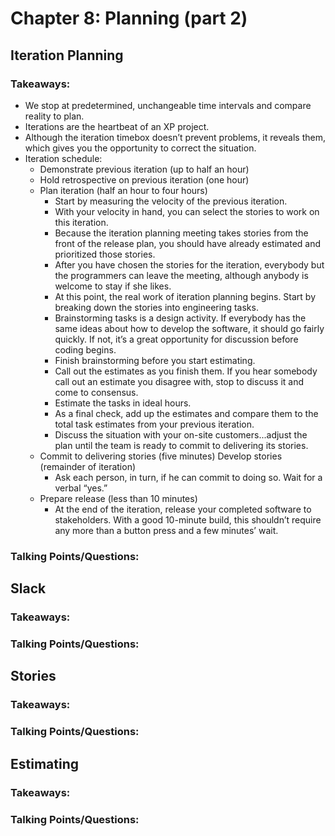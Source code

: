 # Chapter 8: Planning (part 2)

## Iteration Planning

### Takeaways:

* We stop at predetermined, unchangeable time intervals and compare reality to plan.
* Iterations are the heartbeat of an XP project.
* Although the iteration timebox doesn’t prevent problems, it reveals them, which gives you the opportunity to correct the situation.
* Iteration schedule:
  - Demonstrate previous iteration (up to half an hour)
  - Hold retrospective on previous iteration (one hour) 
  - Plan iteration (half an hour to four hours)
    * Start by measuring the velocity of the previous iteration.
    * With your velocity in hand, you can select the stories to work on this iteration.
    * Because the iteration planning meeting takes stories from the front of the release plan, you should have already estimated and prioritized those stories.
    * After you have chosen the stories for the iteration, everybody but the programmers can leave the meeting, although anybody is welcome to stay if she likes.
    * At this point, the real work of iteration planning begins. Start by breaking down the stories into engineering tasks.
    * Brainstorming tasks is a design activity. If everybody has the same ideas about how to develop the software, it should go fairly quickly. If not, it’s a great opportunity for discussion before coding begins.
    * Finish brainstorming before you start estimating.
    * Call out the estimates as you finish them. If you hear somebody call out an estimate you disagree with, stop to discuss it and come to consensus.
    * Estimate the tasks in ideal hours.
    * As a final check, add up the estimates and compare them to the total task estimates from your previous iteration.
    * Discuss the situation with your on-site customers...adjust the plan until the team is ready to commit to delivering its stories.
  - Commit to delivering stories (five minutes) Develop stories (remainder of iteration)
    * Ask each person, in turn, if he can commit to doing so. Wait for a verbal “yes.”
  - Prepare release (less than 10 minutes)
    * At the end of the iteration, release your completed software to stakeholders. With a good 10-minute build, this shouldn’t require any more than a button press and a few minutes’ wait.

### Talking Points/Questions:

## Slack

### Takeaways:

### Talking Points/Questions:

## Stories

### Takeaways:

### Talking Points/Questions:

## Estimating

### Takeaways:

### Talking Points/Questions:
